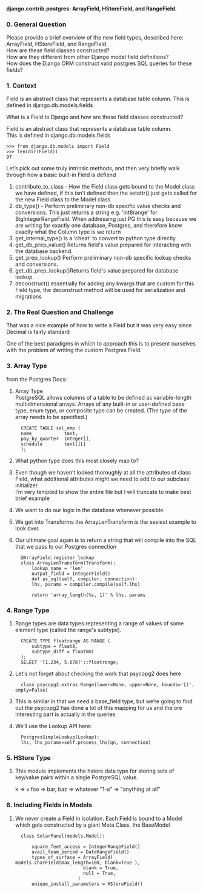 #### django.contrib.postgres: ArrayField, HStoreField, and RangeField.    

### 0.  General Question     

Please provide a brief overview of the new field types, described here: ArrayField, HStoreField, and RangeField.     
How are these field classes constructed?     
How are they different from other Django model field definitions?     
How does the Django ORM construct valid postgres SQL queries for these fields?     

### 1.  Context    

Field is an abstract class that represents a database table column. This is defined in django.db.models.fields     



What is a Field to Django and how are these field classes constructed?    

Field is an abstract class that represents a database table column.     
This is defined in django.db.models.fields    

    
    >>> from django.db.models import Field
    >>> len(dir(Field))
    97
    

Let’s pick out some truly intrinsic methods, and then very briefly walk through how a basic built-in Field is defiend    

1. contribute_to_class - How the Field class gets bound to the Model class we have defined, if this isn’t defined then the setattr() just gets called for the new Field class to the Model class    
2. db_type() - Perform preliminary non-db specific value checks and conversions. This just returns a string e.g. 'int8range' for BigIntegerRangeField. When addressing just PG this is easy because we are writing for exactly one database, Postgres, and therefore know exactly what the Column type is  we return     
3. get_internal_type() is a 'cheat' to convert to python type directly    
4. get_db_prep_value()  Returns field's value prepared for interacting with the database backend.    
5. get_prep_lookup() Perform preliminary non-db specific lookup checks and conversions.    
6. get_db_prep_lookup()Returns field's value prepared for database lookup.    
7. deconstruct() essentially for adding any kwargs that are custom for this Field type, the deconstruct method will be used for serialization and migrations    


### 2.  The Real Question and Challenge    

That was a nice example of how to write a Field but it was very easy since Decimal is fairly standard   


One of the best paradigms in which to approach this is to present ourselves with the problem of writing the custom Postgres Field.    
 
### 3.  Array Type    

from the Postgres Docs:    

1. Array Type    
PostgreSQL allows columns of a table to be defined as variable-length multidimensional arrays. Arrays of any built-in or user-defined base type, enum type, or composite type can be created. (The type of the array needs to be specified.)     
 
    
         CREATE TABLE sal_emp (
         name            text,
         pay_by_quarter  integer[],
         schedule        text[][]
         );
 
2. What python type does this most closely map to?     
3. Even though we haven’t looked thoroughly at all the attributes of class Field, what additional attributes might we need to add to our subclass’ initializer.    
I’m very tempted to show the entire file but I will truncate to make best brief example    

4. We want to do our logic in the database whenever possible.     

5. We get into Transforms the ArrayLenTransform is the easiest example to look over.    
6. Our ultimate goal again is to return a string that will compile into the SQL that we pass to our Postgres connection    

         @ArrayField.register_lookup
         class ArrayLenTransform(Transform):
             lookup_name = 'len'
             output_field = IntegerField()
             def as_sql(self, compiler, connection):
             lhs, params = compiler.compile(self.lhs)

             return 'array_length(%s, 1)' % lhs, params


### 4.  Range Type

1. Range types are data types representing a range of values of some element type (called the range's subtype).    

         CREATE TYPE floatrange AS RANGE ( 
             subtype = float8, 
             subtype_diff = float8mi 
         ); 
         SELECT '[1.234, 5.678]'::floatrange;

2. Let's not forget about checking the work that psycopg2 does here    
    
         class psycopg2.extras.Range(lower=None, upper=None, bounds='[)', empty=False)


3. This is similar in that we need a base_field type, but we’re going to find out the psycopg2 has done a lot of this mapping for us and the ore interesting part is actually in the queries

4. We’ll use the Lookup API here:      

         PostgresSimpleLookup(Lookup):
         lhs, lhs_params=self.process_lhs(qn, connection)

### 5.  HStore Type

1. This module implements the hstore data type for storing sets of key/value pairs within a single PostgreSQL value.     

    k => v foo => bar, 
    baz => whatever 
    "1-a" => "anything at all"


### 6. Including Fields in Models

1. We never create a Field in isolation. Each Field is bound to a Model which gets constructed by a giant Meta Class, the BaseModel    


         class SolarPanel(models.Model):
          
             square_feet_access = IntegerRangeField()
             avail_team_period = DateRangeField()  
             types_of_surface = ArrayField( models.CharField(max_length=100, blank=True ),
                                blank = True,
                                null = True,
                              )
             unique_install_parameters = HStoreField()
